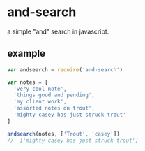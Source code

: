 # and-search

a simple "and" search in javascript.

## example

```javascript
var andsearch = require('and-search')

var notes = [
  'very cool note',
  'things good and pending',
  'my client work',
  'assorted notes on trout',
  'mighty casey has just struck trout'
]

andsearch(notes, ['Trout', 'casey'])
//  ['mighty casey has just struck trout']

```
